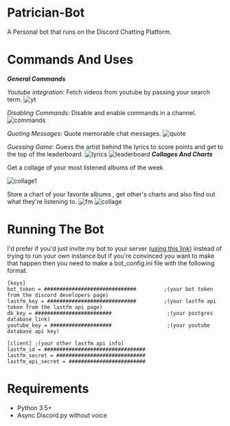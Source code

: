 # Patrician-Bot
A Personal bot that runs on the Discord Chatting Platform.

# Commands And Uses


_**General Commands**_

*Youtube integration*: Fetch videos from youtube by passing your search term.
![yt](https://i.imgur.com/BZG27Zt.png)

*Disabling Commands*: Disable and enable commands in a channel.
![commands](https://i.imgur.com/eDRuez7.png)

*Quoting Messages*: Quote memorable chat messages.
![quote](https://i.imgur.com/7747Rdn.png)

*Guessing Game*: Guess the artist behind the lyrics to score points and get to the top of the leaderboard.
![lyrics](https://i.imgur.com/CFUHzhv.png)
![leaderboard](https://i.imgur.com/KqKlizX.png)
_**Collages And Charts**_

Get a collage of your most listened albums of the week 

![collage1](https://i.imgur.com/NDYKxGy.png)

Store a chart of your favorite albums , get other's charts and also find out what they're listening to.
![fm](https://i.imgur.com/71wxNvj.png)
![collage](https://i.imgur.com/PJSeRs0.png)


# Running The Bot
I'd prefer if you'd just invite my bot to your server [(using this link)](https://discord.com/oauth2/authorize?client_id=280080975617196032&permissions=2147797056&scope=bot+applications.commands) instead of trying to run your own instance but if you're convinced you want to make that happen then you need to make a bot_config.ini file with the following format.
``` 
[keys]
bot_token = ##############################         ;(your bot token from the discord developers page)
lastfm_key = #############################         ;(your lastfm api token from the lastfm api page)
db_key = #########################                  ;(your postgres database link)
youtube_key = ####################                  ;(your youtube database api key)

[client] ;(your other lastfm api info)
lastfm_id = #################################
lastfm_secret = #############################
lastfm_api_secret = #########################
```
# Requirements
* Python 3.5+
* Async Discord.py without voice
